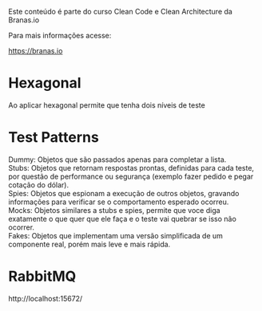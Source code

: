 Este conteúdo é parte do curso Clean Code e Clean Architecture da Branas.io

Para mais informações acesse:

https://branas.io


# Hexagonal

Ao aplicar hexagonal permite que tenha dois níveis de teste


# Test Patterns

Dummy: Objetos que são passados apenas para completar a lista.  
Stubs: Objetos que retornam respostas prontas, definidas para cada teste, por questão
de performance ou segurança (exemplo fazer pedido e pegar cotação do dólar).  
Spies: Objetos que espionam a execução de outros objetos, gravando informações para
verificar se o comportamento esperado ocorreu.  
Mocks: Objetos similares a stubs e spies, permite que voce diga exatamente o que
quer que ele faça e o teste vai quebrar se isso não ocorrer.  
Fakes: Objetos que implementam uma versão simplificada de um componente real, porém
mais leve e mais rápida.


# RabbitMQ
http://localhost:15672/